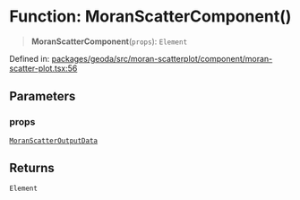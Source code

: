 # Function: MoranScatterComponent()

> **MoranScatterComponent**(`props`): `Element`

Defined in: [packages/geoda/src/moran-scatterplot/component/moran-scatter-plot.tsx:56](https://github.com/GeoDaCenter/openassistant/blob/1a6f158a9bc0914d446c35a467a546a572748a5e/packages/geoda/src/moran-scatterplot/component/moran-scatter-plot.tsx#L56)

## Parameters

### props

[`MoranScatterOutputData`](../type-aliases/MoranScatterOutputData.md)

## Returns

`Element`
